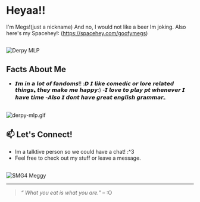 # Heyaa!!

I'm Megs!(just a nickname)
And no, I would not like a beer Im joking.
Also here's my Spacehey!: (https://spacehey.com/goofymegs)
##
![Derpy MLP](https://media.tenor.com/U4lW2alizkwAAAAi/derpy-mlp.gif)

## Facts About Me

- 𝙄𝙢 𝙞𝙣 𝙖 𝙡𝙤𝙩 𝙤𝙛 𝙛𝙖𝙣𝙙𝙤𝙢𝙨!! :𝘿
𝙄 𝙡𝙞𝙠𝙚 𝙘𝙤𝙢𝙚𝙙𝙞𝙘 𝙤𝙧 𝙡𝙤𝙧𝙚 𝙧𝙚𝙡𝙖𝙩𝙚𝙙 𝙩𝙝𝙞𝙣𝙜𝙨❟ 𝙩𝙝𝙚𝙮 𝙢𝙖𝙠𝙚 𝙢𝙚 𝙝𝙖𝙥𝙥𝙮:) 
-𝙄 𝙡𝙤𝙫𝙚 𝙩𝙤 𝙥𝙡𝙖𝙮 𝙥𝙩 𝙬𝙝𝙚𝙣𝙚𝙫𝙚𝙧 𝙄 𝙝𝙖𝙫𝙚 𝙩𝙞𝙢𝙚 
-𝘼𝙡𝙨𝙤 𝙄 𝙙𝙤𝙣𝙩 𝙝𝙖𝙫𝙚 𝙜𝙧𝙚𝙖𝙩 𝙚𝙣𝙜𝙡𝙞𝙨𝙝 𝙜𝙧𝙖𝙢𝙢𝙖𝙧｡

##
![derpy-mlp.gif](https://media.tenor.com/UlsshrFJsHMAAAAi/derpy-mlp.gif)

## 📫 Let's Connect!

- Im a talktive person so we could have a chat! :^3
- Feel free to check out my stuff or leave a message.
##
![SMG4 Meggy](https://media1.tenor.com/m/mhECqGsl7fUAAAAd/smg-4-meggy.gif)


---

> _“ What you eat is what you are.”_ – :O



<!--
**IdLikeABeer/IdLikeABeer** is a ✨ _special_ ✨ repository because its `README.md` (this file) appears on your GitHub profile.

Here are some ideas to get you started:

- 🔭 I’m currently working on ...
- 🌱 I’m currently learning ...
- 👯 I’m looking to collaborate on ...
- 🤔 I’m looking for help with ...
- 💬 Ask me about ...
- 📫 How to reach me: ...
- 😄 Pronouns: ...
- ⚡ Fun fact: ...
-->

